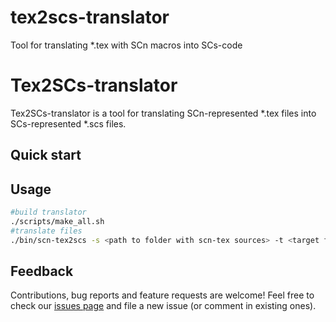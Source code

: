 # tex2scs-translator
Tool for translating *.tex with SCn macros into SCs-code

# Tex2SCs-translator

Tex2SCs-translator is a tool for translating SCn-represented *.tex files into SCs-represented *.scs files.

## Quick start

## Usage

  ```sh
  #build translator
  ./scripts/make_all.sh
  #translate files
  ./bin/scn-tex2scs -s <path to folder with scn-tex sources> -t <target folder for translated scs sources>
  ```

## Feedback

Contributions, bug reports and feature requests are welcome!
Feel free to check our [issues page](https://github.com/ostis-ai/tex2scs-translator/issues) and file a new issue (or comment in existing ones).
